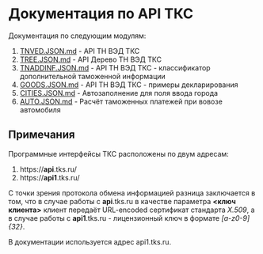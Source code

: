 # Документация по API ТКС

Документация по следующим модулям:

1. [TNVED.JSON.md](TNVED.JSON.md) - API ТН ВЭД ТКС
2. [TREE.JSON.md](TREE.JSON.md) - API Дерево ТН ВЭД ТКС
3. [TNADDINF.JSON.md](TNADDINF.JSON.md) - API ТН ВЭД ТКС - классификатор дополнительной таможенной информации
4. [GOODS.JSON.md](GOODS.JSON.md) - API ТН ВЭД ТКС - примеры декларирования
5. [CITIES.JSON.md](CITIES.JSON.md) - Автозаполнение для поля ввода города
6. [AUTO.JSON.md](AUTO.JSON.md) - Расчёт таможенных платежей при вовозе автомобиля

## Примечания

Программные интерфейсы ТКС расположены по двум адресам:

1. https://**api**.tks.ru/
2. https://**api1**.tks.ru/

С точки зрения протокола обмена информацией разница заключается в том, что в случае работы с **api**.tks.ru в качестве параметра **<ключ клиента>** клиент передаёт URL-encoded сертификат стандарта *X.509*, а в случае работы с **api1**.tks.ru - лицензионный ключ в формате *\[a-z0-9\]{32}*.

В документации используется адрес api1.tks.ru.
